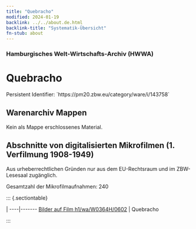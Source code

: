 ```yaml
---
title: "Quebracho"
modified: 2024-01-19
backlink: ../../about.de.html
backlink-title: "Systematik-Übersicht"
fn-stub: about
---
```


### Hamburgisches Welt-Wirtschafts-Archiv (HWWA)

# Quebracho

<div class="hint">Persistent Identifier: `https://pm20.zbw.eu/category/ware/i/143758`</div>







## Warenarchiv Mappen





Kein als Mappe erschlossenes Material.



<a id="filmsections" />

## Abschnitte von digitalisierten Mikrofilmen (1. Verfilmung 1908-1949)

<p>Aus urheberrechtlichen Gründen nur aus dem EU-Rechtsraum und im ZBW-Lesesaal zugänglich.</p>


<p>Gesamtzahl der Mikrofilmaufnahmen: 240</p>





::: {.sectiontable}

 | 
----|-------
<a class="btn" href="https://pm20.zbw.eu/film/h1/wa/W0364H/0602" rel="nofollow">Bilder auf Film h1/wa/W0364H/0602</a> | Quebracho


:::

















